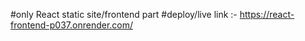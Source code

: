 #only React static site/frontend part
#deploy/live link :-   https://react-frontend-p037.onrender.com/
